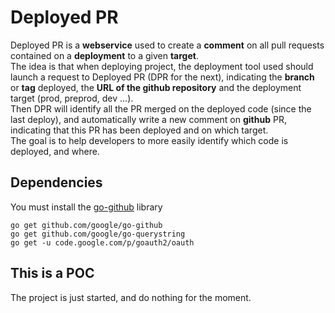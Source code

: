 # Deployed PR

Deployed PR is a **webservice** used to create a **comment** on all pull requests contained on a **deployment** to a given **target**.    
The idea is that when deploying project, the deployment tool used should launch a request to Deployed PR (DPR for the next), indicating the **branch** or **tag** deployed, the **URL of the github repository** and the deployment target (prod, preprod, dev …).    
Then DPR will identify all the PR merged on the deployed code (since the last deploy), and automatically write a new comment on **github** PR, indicating that this PR has been deployed and on which target.    
The goal is to help developers to more easily identify which code is deployed, and where.    

## Dependencies

You must install the [go-github](https://github.com/google/go-github) library

    go get github.com/google/go-github
    go get github.com/google/go-querystring
    go get -u code.google.com/p/goauth2/oauth

## This is a POC
The project is just started, and do nothing for the moment.    

